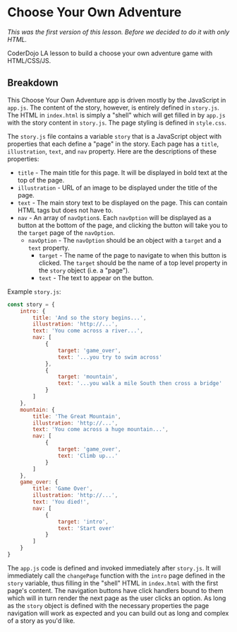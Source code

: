 # Choose Your Own Adventure

_This was the first version of this lesson. Before we decided to do it with only HTML._

CoderDojo LA lesson to build a choose your own adventure game with HTML/CSS/JS.

## Breakdown

This Choose Your Own Adventure app is driven mostly by the JavaScript in `app.js`. The content of the story, however, is entirely defined in `story.js`. The HTML in `index.html` is simply a "shell" which will get filled in by `app.js` with the story content in `story.js`. The page styling is defined in `style.css`.

The `story.js` file contains a variable `story` that is a JavaScript object with properties that each define a "page" in the story. Each page has a `title`, `illustration`, `text`, and `nav` property. Here are the descriptions of these properties:

- `title` - The main title for this page. It will be displayed in bold text at the top of the page.
- `illustration` - URL of an image to be displayed under the title of the page.
- `text` - The main story text to be displayed on the page. This can contain HTML tags but does not have to.
- `nav` - An array of `navOption`s. Each `navOption` will be displayed as a button at the bottom of the page, and clicking the button will take you to the `target` page of the `navOption`.
    - `navOption` - The `navOption` should be an object with a `target` and a `text` property.
        - `target` - The name of the page to navigate to when this button is clicked. The `target` should be the name of a top level property in the `story` object (i.e. a "page").
        - `text` - The text to appear on the button.

Example `story.js`:
```JavaScript
const story = {
    intro: {
        title: 'And so the story begins...',
        illustration: 'http://...',
        text: 'You come across a river...',
        nav: [
            {
                target: 'game_over',
                text: '...you try to swim across'
            },
            {
                target: 'mountain',
                text: '...you walk a mile South then cross a bridge'
            }
        ]
    },
    mountain: {
        title: 'The Great Mountain',
        illustration: 'http://...',
        text: 'You come across a huge mountain...',
        nav: [
            {
                target: 'game_over',
                text: 'Climb up...'
            }
        ]
    },
    game_over: {
        title: 'Game Over',
        illustration: 'http://...',
        text: 'You died!',
        nav: [
            {
                target: 'intro',
                text: 'Start over'
            }
        ]
    }
}
```

The `app.js` code is defined and invoked immediately after `story.js`. It will immediately call the `changePage` function with the `intro` page defined in the `story` variable, thus filling in the "shell" HTML in `index.html` with the first page's content. The navigation buttons have click handlers bound to them which will in turn render the next page as the user clicks an option. As long as the `story` object is defined with the necessary properties the page navigation will work as expected and you can build out as long and complex of a story as you'd like.
